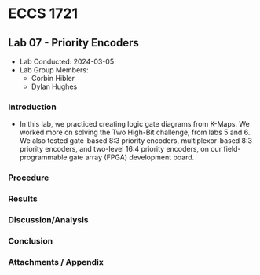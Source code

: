 # ECCS 1721
## Lab 07 - Priority Encoders
- Lab Conducted: 2024-03-05
- Lab Group Members:
	- Corbin Hibler
	- Dylan Hughes
### Introduction
- In this lab, we practiced creating logic gate diagrams from K-Maps. We worked more on solving the Two High-Bit challenge, from labs 5 and 6. We also tested gate-based 8:3 priority encoders, multiplexor-based 8:3 priority encoders, and two-level 16:4 priority encoders, on our field-programmable gate array (FPGA) development board.

### Procedure


### Results


### Discussion/Analysis


### Conclusion


### Attachments / Appendix